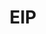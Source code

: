 ---
layout: tag-list
type: tag
title: EIP
slug: eip
category: study
sidebar: true
description: >
    정보처리기사(Engineering Information Process) 자격증 2024년도 
---